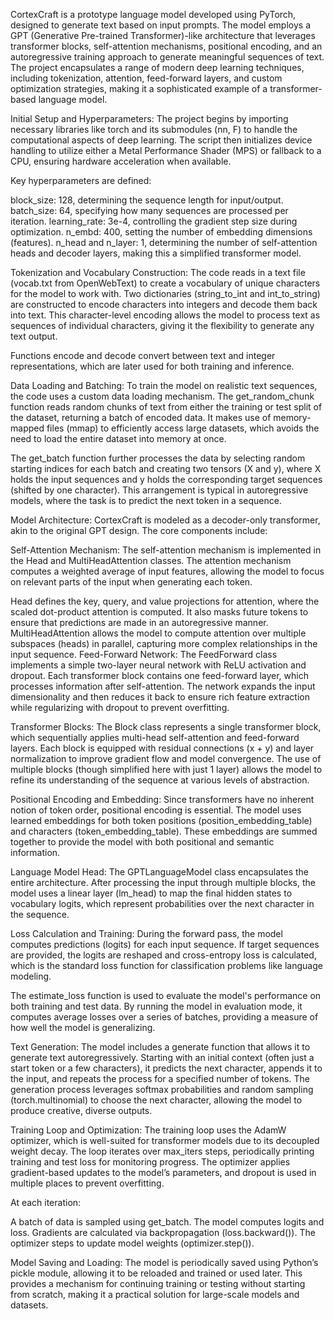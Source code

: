 CortexCraft is a prototype language model developed using PyTorch, designed to generate text based on input prompts. The model employs a GPT (Generative Pre-trained Transformer)-like architecture that leverages transformer blocks, self-attention mechanisms, positional encoding, and an autoregressive training approach to generate meaningful sequences of text. The project encapsulates a range of modern deep learning techniques, including tokenization, attention, feed-forward layers, and custom optimization strategies, making it a sophisticated example of a transformer-based language model.

Initial Setup and Hyperparameters: 
The project begins by importing necessary libraries like torch and its submodules (nn, F) to handle the computational aspects of deep learning. The script then initializes device handling to utilize either a Metal Performance Shader (MPS) or fallback to a CPU, ensuring hardware acceleration when available.

Key hyperparameters are defined:

block_size: 128, determining the sequence length for input/output.
batch_size: 64, specifying how many sequences are processed per iteration.
learning_rate: 3e-4, controlling the gradient step size during optimization.
n_embd: 400, setting the number of embedding dimensions (features).
n_head and n_layer: 1, determining the number of self-attention heads and decoder layers, making this a simplified transformer model.

Tokenization and Vocabulary Construction:
The code reads in a text file (vocab.txt from OpenWebText) to create a vocabulary of unique characters for the model to work with. Two dictionaries (string_to_int and int_to_string) are constructed to encode characters into integers and decode them back into text. This character-level encoding allows the model to process text as sequences of individual characters, giving it the flexibility to generate any text output.

Functions encode and decode convert between text and integer representations, which are later used for both training and inference.

Data Loading and Batching:
To train the model on realistic text sequences, the code uses a custom data loading mechanism. The get_random_chunk function reads random chunks of text from either the training or test split of the dataset, returning a batch of encoded data. It makes use of memory-mapped files (mmap) to efficiently access large datasets, which avoids the need to load the entire dataset into memory at once.

The get_batch function further processes the data by selecting random starting indices for each batch and creating two tensors (X and y), where X holds the input sequences and y holds the corresponding target sequences (shifted by one character). This arrangement is typical in autoregressive models, where the task is to predict the next token in a sequence.

Model Architecture:
CortexCraft is modeled as a decoder-only transformer, akin to the original GPT design. The core components include:

Self-Attention Mechanism: The self-attention mechanism is implemented in the Head and MultiHeadAttention classes. The attention mechanism computes a weighted average of input features, allowing the model to focus on relevant parts of the input when generating each token.

Head defines the key, query, and value projections for attention, where the scaled dot-product attention is computed. It also masks future tokens to ensure that predictions are made in an autoregressive manner.
MultiHeadAttention allows the model to compute attention over multiple subspaces (heads) in parallel, capturing more complex relationships in the input sequence.
Feed-Forward Network: The FeedForward class implements a simple two-layer neural network with ReLU activation and dropout. Each transformer block contains one feed-forward layer, which processes information after self-attention. The network expands the input dimensionality and then reduces it back to ensure rich feature extraction while regularizing with dropout to prevent overfitting.

Transformer Blocks: The Block class represents a single transformer block, which sequentially applies multi-head self-attention and feed-forward layers. Each block is equipped with residual connections (x + y) and layer normalization to improve gradient flow and model convergence. The use of multiple blocks (though simplified here with just 1 layer) allows the model to refine its understanding of the sequence at various levels of abstraction.

Positional Encoding and Embedding: Since transformers have no inherent notion of token order, positional encoding is essential. The model uses learned embeddings for both token positions (position_embedding_table) and characters (token_embedding_table). These embeddings are summed together to provide the model with both positional and semantic information.

Language Model Head: The GPTLanguageModel class encapsulates the entire architecture. After processing the input through multiple blocks, the model uses a linear layer (lm_head) to map the final hidden states to vocabulary logits, which represent probabilities over the next character in the sequence.

Loss Calculation and Training:
During the forward pass, the model computes predictions (logits) for each input sequence. If target sequences are provided, the logits are reshaped and cross-entropy loss is calculated, which is the standard loss function for classification problems like language modeling.

The estimate_loss function is used to evaluate the model's performance on both training and test data. By running the model in evaluation mode, it computes average losses over a series of batches, providing a measure of how well the model is generalizing.

Text Generation:
The model includes a generate function that allows it to generate text autoregressively. Starting with an initial context (often just a start token or a few characters), it predicts the next character, appends it to the input, and repeats the process for a specified number of tokens. The generation process leverages softmax probabilities and random sampling (torch.multinomial) to choose the next character, allowing the model to produce creative, diverse outputs.

Training Loop and Optimization:
The training loop uses the AdamW optimizer, which is well-suited for transformer models due to its decoupled weight decay. The loop iterates over max_iters steps, periodically printing training and test loss for monitoring progress. The optimizer applies gradient-based updates to the model’s parameters, and dropout is used in multiple places to prevent overfitting.

At each iteration:

A batch of data is sampled using get_batch.
The model computes logits and loss.
Gradients are calculated via backpropagation (loss.backward()).
The optimizer steps to update model weights (optimizer.step()).

Model Saving and Loading:
The model is periodically saved using Python’s pickle module, allowing it to be reloaded and trained or used later. This provides a mechanism for continuing training or testing without starting from scratch, making it a practical solution for large-scale models and datasets.
